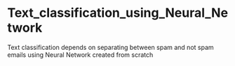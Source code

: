 # Text_classification_using_Neural_Network
Text classification depends on separating between spam and not spam emails using Neural Network created from scratch
